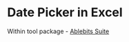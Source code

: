 # Date Picker in Excel

Within tool package - [Ablebits Suite](https://www.ablebits.com/files/get.php?addin=xl-suite&f=docs-sidebar-button)